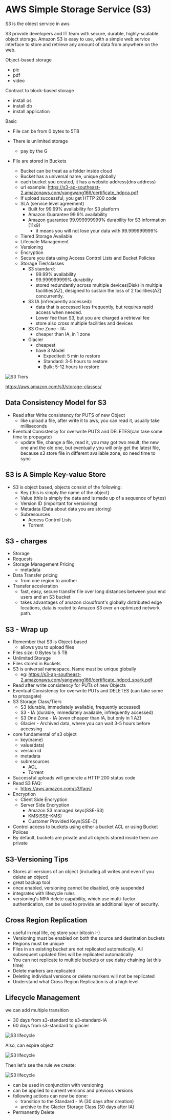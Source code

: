 # AWS Simple Storage Service (S3)

S3 is the oldest service in aws

S3 provide developers and IT team with secure, durable, highly-scalable object storage. Amazon S3 is easy to use, with a simple web service interface to store and retrieve any amount of data from anywhere on the web.

Object-based storage
* pic
* pdf
* video

Contract to block-based storage
* install os
* install db
* install application

Basic
* File can be from 0 bytes to 5TB

* There is unlimited storage
  * pay by the G

* File are stored in Buckets
  * Bucket can be treat as a folder inside cloud
  * Bucket has a universal name, unique globally
  * each bucket you created, it has a website address(dns address)
  * url example: https://s3-ap-southeast-2.amazonaws.com/yangwang166/certificate_hdpca.pdf
  * If upload successful, you get HTTP 200 code
  * SLA (service level agreement)
    * Built for 99.99% availability for S3 platform
    * Amazon Guarantee 99.9% availability
    * Amazon guarantee 99.999999999% durability for S3 information (11x9)
      * it means you will not lose your data with 99.999999999%
  * Tiered Storage Available
  * Lifecycle Management
  * Versioning
  * Encryption
  * Secure you data using Access Control Lists and Bucket Policies
  * Storage Tier/classes
    * S3 standard:
      * 99.99% availability
      * 99.999999999% durability
      * stored redundantly across multiple devices(Disk) in multiple facilities(AZ), designed to sustain the loss of 2 facilities(AZ) concurrently.
    * S3 IA (infrequently accessed):
      * data that is accessed less frequently, but requires rapid access when needed.
      * Lower fee than S3, but you are charged a retrieval fee
      * store also cross multiple facilities and devices
    * S3 One Zone - IA:
      * cheaper than IA, in 1 zone
    * Glacier
      * cheapest
      * have 3 Model
        * Expedited: 5 min to restore
        * Standard: 3-5 hours to restore
        * Bulk: 5-12 hours to restore

![S3 Tiers](images/aws_s3/s3_tiers.png)

https://aws.amazon.com/s3/storage-classes/




## Data Consistency Model for S3

* Read after Write consistency for PUTS of new Object
  * like upload a file, after write it to aws, you can read it, usually take milliseconds
* Eventual Consistency for overwrite PUTS and DELETES(can take some time to propagate)
  * update file, change a file, read it, you may got two result, the new one and the old one, but eventually you will only get the latest file, because s3 store file in different available zone, so need time to sync

## S3 is A Simple Key-value Store

* S3 is object based, objects consist of the following:
  * Key (this is simply the name of the object)
  * Value (this is simply the data and is made up of a sequence of bytes)
  * Version ID (important for versioning)
  * Metadata (Data about data you are storing)
  * Subresources
    * Access Control Lists
    * Torrent

## S3 - charges

* Storage
* Requests
* Storage Management Pricing
  * metadata
* Data Transfer pricing
  * from one region to another
* Transfer acceleration
  * fast, easy, secure transfer file over long distances between your end users and an S3 bucket
  * takes advantages of amazon cloudfront's globally distributed edge locations, data is routed to Amazon S3 over an optimized network path.

## S3 - Wrap up
* Remember that S3 is Object-based
  * allows you to upload files
* Files size: 0 Bytes to 5 TB
* Unlimited Storage
* Files stored in Buckets
* S3 is universal namespace. Name must be unique globally
  * eg: https://s3-ap-southeast-2.amazonaws.com/yangwang166/certificate_hdpcd_spark.pdf
* Read after write consistency for PUTs of new Objects
* Eventual Consistency for overwrite PUTs and DELETES (can take some to propagate)
* S3 Storage Class/Tiers
  * S3 (durable, immediately available, frequently accessed)
  * S3 - IA (durable, immediately available, infrequently accessed)
  * S3 One Zone - IA (even cheaper than IA, but only in 1 AZ)
  * Glacier - Archived data, where you can wait 3-5 hours before accessing
* core fundamental of s3 object
  * key(name)
  * value(data)
  * version id
  * metadata
  * subresources
    * ACL
    * Torrent
* Successful uploads will generate a HTTP 200 status code
* Read S3 FAQ:
   * https://aws.amazon.com/s3/faqs/
* Encryption
  * Client Side Encryption
  * Server Side Encryption
    * Amazon S3 managed keys(SSE-S3)
    * KMS(SSE-KMS)
    * Customer Provided Keys(SSE-C)
* Control access to buckets using either a bucket ACL or using Bucket Polices
* By default, buckets are private and all objects stored inside them are private

## S3-Versioning Tips

* Stores all versions of an object (including all writes and even if you delete an object)
* great backup tool
* once enabled, versioning cannot be disabled, only suspended
* integrates with lifecycle rules
* versioning's MFA delete capability, which use multi-factor authentication, can be used to provide an additional layer of security.

## Cross Region Replication

* useful in real life, eg store your bitcoin :-)
* Versioning must be enabled on both the source and destination buckets
* Regions must be unique
* Files in an existing bucket are not replicated automatically. All subsequent updated files will be replicated automatically
* You can not replicate to multiple buckets or use daisy chaining (at this time)
* Delete markers are replicated
* Deleting individual versions or delete markers will not be replicated
* Understand what Cross Region Replication is at a high level

## Lifecycle Management

we can add multiple transition
* 30 days from s3-standard to s3-standard-IA
* 60 days from s3-standard to glacier

![S3 lifecycle](images/aws_s3/s3_lifecycle.png)

Also, can expire object

![S3 lifecycle](images/aws_s3/s3_lifecycle_expire.png)

Then let's see the rule we create:

![S3 lifecycle](images/aws_s3/s3_lifecycle_rule.png)

* can be used in conjunction with versioning
* can be applied to current versions and previous versions
* following actions can now be done:
  * transition to the Standard - IA (30 days after creation)
  * archive to the Glacier Storage Class (30 days after IA)
* Permanently Delete
